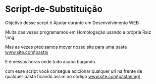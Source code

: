 # Script-de-Substituição
Objetivo desse script é Ajudar durante um Desenvolvimento WEB 


Muita das vezes programamos em Homologação usando a própria Raiz \img

Mas as vezes precisamos mover nosso site para uma pasta  www.site.com\pasta\

E é nessas horas onde tudo acaba bugando.

com esse script você consegue adicionar qualquer url na frente de qualquer pasta ficando assim 
no código www.site.com\pasta\img\
